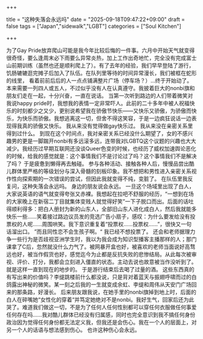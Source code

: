 +++

title = "这种失落会永远吗"
date = "2025-09-18T09:47:22+09:00"
draft = false
tags = ["Japan","sidewalk","LGBT"]
categories = ["Soul Kitchen"]

+++

为了Gay Pride放弃爬山可能是我今年比较后悔的一件事。六月中开始天气就变得很奇怪，要么逢周末必下雨要么异常炎热，加上工作出奇地忙，完全没有完成富士山前期训练（虽然也还是顺利爬上了）。有了去年的经验，我们早早登陆了游行，饥肠辘辘逛完摊子后加入了队伍。在队列里等待的时间异常漫长，我们被框在蛇形的线里， 看着前前后后的人一点点铺满整片广场（停车场？）…终于开始动了。本来需要一列四人或五人，不过似乎没有人在认真遵守。我披着巨大的nonbi旗和朋友们走在一起，十分兴奋，一直在说话。
当第一次听到路边的人们带着微笑对我说happy pride时，我想我的表情一定非常吓人。此前的二十多年中被人祝福快乐的时刻都少之又少，更别说希望我在骄傲节快乐——又快乐又骄傲，为骄傲而快乐，为快乐而骄傲。我想逃离这一切，但舍不得这笑容，于是一边疯狂说话一边表现得我真的骄傲又快乐。
我从来没有觉得做gay快乐过。
我从来没在亲密关系里得到过什么。
到现在这个时间点，我对亲密关系已经没什么期望了，女的不感兴趣男的更是一脚踹开nonbi有多远滚多远，连带我对LGBTQ这个议题的兴趣也大大减少。我经历过早期互联网还没谈Queer色变的时候，也经历了威权加速舆论恶化的时候，给我的感觉就是：这个事情我们不是讨论过了吗？这个事情我们不是解决了吗？
于是疲惫到懒得再去触碰。
参与各种活动、接触各种人后，慢慢品尝出酷儿群体里严格的等级划分与深入骨髓的刻板印象。我不想把和男性进入亲密关系视作性向探索期的一次错误的尝试，但因此我就变得不纯，变脏了。
在队伍里我反复问，这种失落会永远吗。
身边的朋友说会永远。
一旦这个场域里出现了白人，大家说英语的语气就变得夸张又赤裸。我想起在拉吧不舒服的经历，“一想到在场的大家晚上在新宿二丁目就集体变贱人就觉得好笑”一下子脱口而出。后面的话吐得顺利得多：把白人册封为新的山东人，全部旧山东人进化成白人，然后我就能多快乐一些……笑着接过路边议员发的竞选广告小扇子，感叹：为什么要发给没有投票权的人呢……周围哄笑。我下意识重复着“投票权……投票权……”，很快又一句话溜出口。
”而且同性恋不会生孩子啊。“
我已经不想投票了。
还会和老师据理力争一些行为是否歧视亚洲学生时，我以为我会成为知识型播客主播那样的人；那门课拿了C后，忽然就没什么力气了。被网暴开盒也好，被喜欢的老师当面说好高骛远也好，被当作假货也好，感觉迄今为止都是反抗失败的悲惨结局。从此每次被审视、评价、打分，我都会立刻进入僵直的状态。主动去说也故意被当作没听到了。就是这样一直到现在的地步的。
于是游行结束后去喝了过量的酒。
这些东西真的有写出来的价值吗？李缇跳楼前什么都没说，只是背对着蓝天与振翅呼啸而过的白鸽露出神秘的微笑。某一刻之后我的一生就变成余虹、李缇和周伟从天安门广场回来的那条路，好漫长。
后来朋友跟我说，在她手里的nonbi旗掉到地上时，后面的白人在碎嘴她“女性化的穿着“并笃定她绝对不是nonbi。我好生气，回家后还为此哭了。难道我们做这一切，不是为了任何人任何性别都可以穿任何衣服做任何事爱任何存在吗……我对酷儿群体已经没有归属感，同时也完全意识到我不搞任何身份政治因为觉得任何身份都无法定义我，但我还是会伤心。我在一个人的层面上，对另一个人的话语与想法感到伤心。
也许这种伤心会永远。
